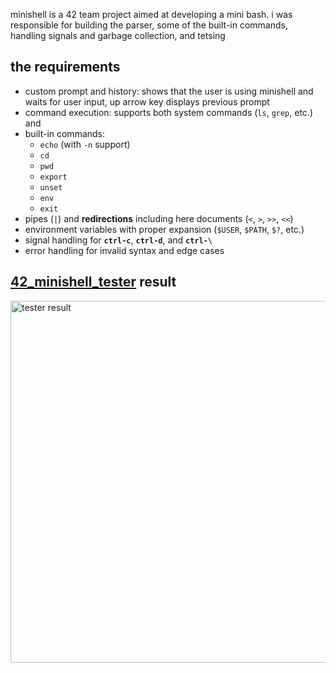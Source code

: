 minishell is a 42 team project aimed at developing a mini bash. i was responsible for building the parser, some of the built-in commands, handling signals and garbage collection, and tetsing

## the requirements
- custom prompt and history: shows that the user is using minishell and waits for user input, up arrow key displays previous prompt
- command execution: supports both system commands (`ls`, `grep`, etc.) and
- built-in commands:
  - `echo` (with `-n` support)
  - `cd`
  - `pwd`
  - `export`
  - `unset`
  - `env`
  - `exit`
- pipes (`|`) and **redirections** including here documents (`<`, `>`, `>>`, `<<`)
- environment variables with proper expansion (`$USER`, `$PATH`, `$?`, etc.)
- signal handling for **`ctrl-c`**, **`ctrl-d`**, and **`ctrl-\`**
- error handling for invalid syntax and edge cases

## [42_minishell_tester](https://github.com/zstenger93/42_minishell_tester) result

<img width="579" alt="tester result" src="https://github.com/user-attachments/assets/b8c73eb5-1ccc-4f13-9a24-9cea6977771f" />
